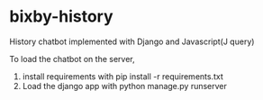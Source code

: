 # bixby-history

History chatbot implemented with Django and Javascript(J query)

To load the chatbot on the server,

1. install requirements with pip install -r requirements.txt
2. Load the django app with python manage.py runserver
